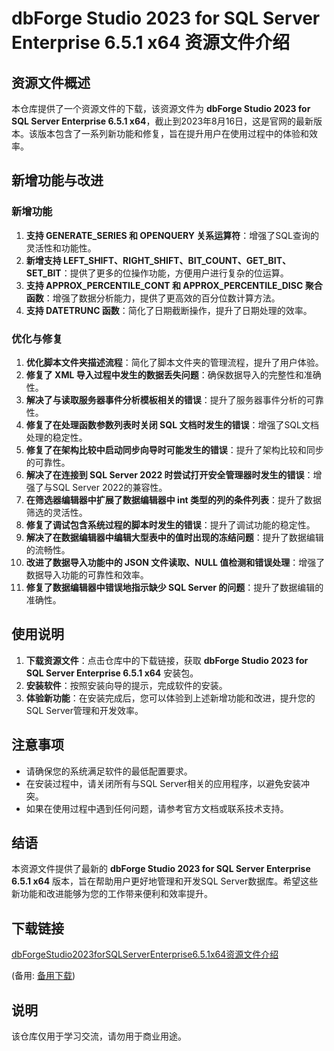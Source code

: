 # dbForge Studio 2023 for SQL Server Enterprise 6.5.1 x64 资源文件介绍

## 资源文件概述

本仓库提供了一个资源文件的下载，该资源文件为 **dbForge Studio 2023 for SQL Server Enterprise 6.5.1 x64**，截止到2023年8月16日，这是官网的最新版本。该版本包含了一系列新功能和修复，旨在提升用户在使用过程中的体验和效率。

## 新增功能与改进

### 新增功能

1. **支持 GENERATE_SERIES 和 OPENQUERY 关系运算符**：增强了SQL查询的灵活性和功能性。
2. **新增支持 LEFT_SHIFT、RIGHT_SHIFT、BIT_COUNT、GET_BIT、SET_BIT**：提供了更多的位操作功能，方便用户进行复杂的位运算。
3. **支持 APPROX_PERCENTILE_CONT 和 APPROX_PERCENTILE_DISC 聚合函数**：增强了数据分析能力，提供了更高效的百分位数计算方法。
4. **支持 DATETRUNC 函数**：简化了日期截断操作，提升了日期处理的效率。

### 优化与修复

1. **优化脚本文件夹描述流程**：简化了脚本文件夹的管理流程，提升了用户体验。
2. **修复了 XML 导入过程中发生的数据丢失问题**：确保数据导入的完整性和准确性。
3. **解决了与读取服务器事件分析模板相关的错误**：提升了服务器事件分析的可靠性。
4. **修复了在处理函数参数列表时关闭 SQL 文档时发生的错误**：增强了SQL文档处理的稳定性。
5. **修复了在架构比较中启动同步向导时可能发生的错误**：提升了架构比较和同步的可靠性。
6. **解决了在连接到 SQL Server 2022 时尝试打开安全管理器时发生的错误**：增强了与SQL Server 2022的兼容性。
7. **在筛选器编辑器中扩展了数据编辑器中 int 类型的列的条件列表**：提升了数据筛选的灵活性。
8. **修复了调试包含系统过程的脚本时发生的错误**：提升了调试功能的稳定性。
9. **解决了在数据编辑器中编辑大型表中的值时出现的冻结问题**：提升了数据编辑的流畅性。
10. **改进了数据导入功能中的 JSON 文件读取、NULL 值检测和错误处理**：增强了数据导入功能的可靠性和效率。
11. **修复了数据编辑器中错误地指示缺少 SQL Server 的问题**：提升了数据编辑的准确性。

## 使用说明

1. **下载资源文件**：点击仓库中的下载链接，获取 **dbForge Studio 2023 for SQL Server Enterprise 6.5.1 x64** 安装包。
2. **安装软件**：按照安装向导的提示，完成软件的安装。
3. **体验新功能**：在安装完成后，您可以体验到上述新增功能和改进，提升您的SQL Server管理和开发效率。

## 注意事项

- 请确保您的系统满足软件的最低配置要求。
- 在安装过程中，请关闭所有与SQL Server相关的应用程序，以避免安装冲突。
- 如果在使用过程中遇到任何问题，请参考官方文档或联系技术支持。

## 结语

本资源文件提供了最新的 **dbForge Studio 2023 for SQL Server Enterprise 6.5.1 x64** 版本，旨在帮助用户更好地管理和开发SQL Server数据库。希望这些新功能和改进能够为您的工作带来便利和效率提升。

## 下载链接
[dbForgeStudio2023forSQLServerEnterprise6.5.1x64资源文件介绍](https://pan.quark.cn/s/eb47de23efa8) 

(备用: [备用下载](https://pan.baidu.com/s/1Hvrb6h-8FuKN_4mSlVNMLA?pwd=1234))

## 说明

该仓库仅用于学习交流，请勿用于商业用途。
